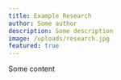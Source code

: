 ```yaml
---
title: Example Research
author: Some author
description: Some description
image: /uploads/research.jpg
featured: true
---
```

Some content
